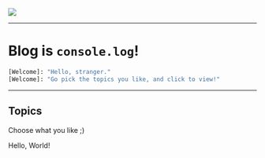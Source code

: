<img src="https://user-images.githubusercontent.com/90096971/164126433-ac4af250-0876-49a9-8a42-b36ea9881cdb.jpeg"/>

<hr>

# Blog is `console.log`!


```py
[Welcome]: "Hello, stranger."
[Welcome]: "Go pick the topics you like, and click to view!"
```

<hr>

## Topics
Choose what you like ;)

<a>Hello, World!</a>
